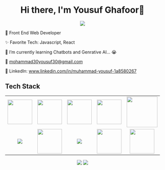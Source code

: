 <body>
  <div align="center">
    <h1> Hi there, I'm Yousuf Ghafoor👋<a href="https://yousuf-ghafoor.github.io/Portfolio-theme/"></h1>
  </div>
<p align="center">
<a href="https://github.com/Yousuf-Ghafoor"><img src="https://readme-typing-svg.herokuapp.com/?lines=A+I+Developer;Java+Developer;&font=Roboto&size=26&duration=3500&pause=500&center=true&width=500&height=50&color=eab676"></a>
	

🤵 Front End Web Developer 

✨ Favorite Tech: Javascript, React

📓 I’m currently learning Chatbots and Genrative AI... 😭

📧 mohammad30yousuf30@gmail.com

💼 LinkedIn: www.linkedin.com/in/muhammad-yousuf-1a8580267


 
<h2>Tech Stack</h2>

<table width="100">
<tr>

 <td align='center'>
        <img src="https://upload.wikimedia.org/wikipedia/commons/thumb/3/38/HTML5_Badge.svg/600px-HTML5_Badge.svg.png"  width="80">
    </td>

<td align='center' width="200">
        <img src="https://cdn.pixabay.com/photo/2017/08/05/11/16/logo-2582747_640.png" width="80">
    </td>

<td align='center' width="200">
        <img src="https://github.com/abranhe/programming-languages-logos/blob/master/src/javascript/javascript.svg" width="80">
    </td>

 <td align='center' width="200">
        <img src="https://www.drupal.org/files/project-images/bootstrap5.jpeg" width="80">
    </td>

 <td align='center' width="200">
        <img src="https://www.vectorlogo.zone/logos/reactjs/reactjs-ar21.svg" width="100">
    </td>
 
</tr>
 
<tr>

<td align='center' width="200">
        <img src="https://logos-world.net/wp-content/uploads/2022/07/Java-Logo.png">
    </td>

<td align='center' width="200">
        <img src="https://upload.wikimedia.org/wikipedia/commons/thumb/c/c3/Python-logo-notext.svg/1200px-Python-logo-notext.svg.png" width="80">
    </td>

<td align='center' width="200">
        <img src="https://1000logos.net/wp-content/uploads/2020/08/MySQL-Logo.png">
    </td>

<td align='center' width="200">
        <img src="https://git-scm.com/images/logos/downloads/Git-Icon-1788C.png" width="80">
    </td>

 <td align='center'>
        <img src="https://github.com/bestofjs/bestofjs-webui/blob/master/public/logos/vscode.svg" width="80">
    </td>

</tr>
 

    
</table>
</p>
<p align="center">
<a href="www.linkedin.com/in/muhammad-yousuf-1a8580267"><img src="https://img.shields.io/badge/-Yousuf-Ghafoor-0077B5?style=flat&logo=Linkedin&logoColor=white"/></a>
<a href="mailto:mohammad30yousuf30@gmail.com"><img src="https://img.shields.io/badge/-mailto:mohammad30yousuf30@gmail.com-D14836?style=flat&logo=Gmail&logoColor=white"/></a>
 </p>
 
<br>
